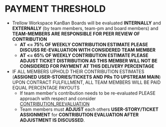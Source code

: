 # PAYMENT THRESHOLD

- Trellow Workspace KanBan Boards will be evaluated **INTERNALLY** and **EXTERNALLY** (by team members, team-pm and board members) and **TEAM-MEMBERS ARE RESPONSIBLE FOR PEER REVIEW OF CONTRIBUTION**
  - **AT <= 75% OF WEEKLY CONTRIBUTION ESTIMATE PLEASE DISCUSS RE-EVALUATION WITH CONSIDERED TEAM MEMBER**
  - **AT <= 65% OF WEEKLY CONTRIBUTION ESTIMATE PLEASE ADJUST TICKET DISTRIBUTION AS THIS MEMBER WILL NOT BE CONSIDERED FOR PAYMENT AT THIS DELIVERY PERCENTAGE**
- IF ALL MEMBERS UPHOLD THEIR CONTRIBUTION ESTIMATES (**ASSIGNED USER-STORIES/TICKETS AND PRs TO UPSTREAM MAIN**) UPON CONTRACT FULFILLMENT, ALL TEAM MEMBERS WILL BE PAID EQUAL PERCENTAGE PAYOUTS
  - If team member's contribution needs to be re-evaluated PLEASE approach with respect and consider [CONTRIBUTION_REEVALUATION](./CONTRIBUTION_REEVALUATION)
  - Team members must **ADJUST** each others **USER-STORY/TICKET ASSIGNMENT** for **CONTRIBUTION EVALUATION AFTER ADJUSTMENT IS DISCUSSED**.

